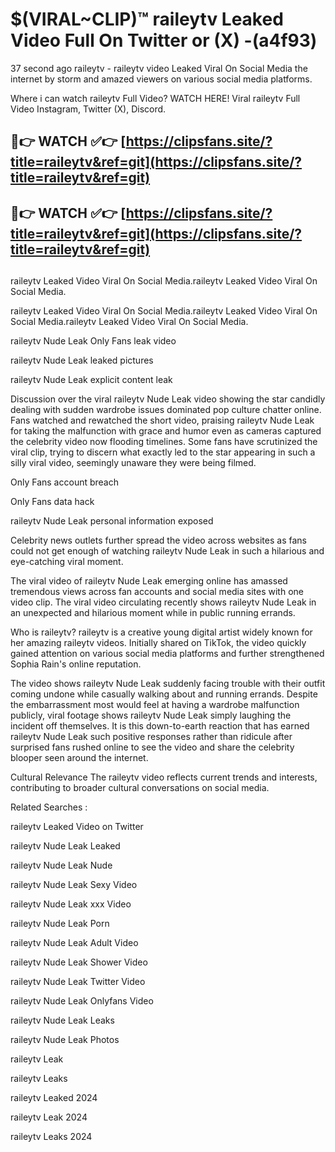 # $(VIRAL~CLIP)™ raileytv Leaked Video Full On Twitter or (X) -(a4f93)
37 second ago raileytv - raileytv video Leaked Viral On Social Media the internet by storm and amazed viewers on various social media platforms.

Where i can watch raileytv Full Video? WATCH HERE! Viral raileytv Full Video Instagram, Twitter (X), Discord.

## 🔴👉 WATCH ✅👉 [https://clipsfans.site/?title=raileytv&ref=git](https://clipsfans.site/?title=raileytv&ref=git)
## 🔴👉 WATCH ✅👉 [https://clipsfans.site/?title=raileytv&ref=git](https://clipsfans.site/?title=raileytv&ref=git)
##
raileytv Leaked Video Viral On Social Media.raileytv Leaked Video Viral On Social Media.

raileytv Leaked Video Viral On Social Media.raileytv Leaked Video Viral On Social Media.raileytv Leaked Video Viral On Social Media.

raileytv Nude Leak Only Fans leak video

raileytv Nude Leak leaked pictures

raileytv Nude Leak explicit content leak

Discussion over the viral raileytv Nude Leak video showing the star candidly dealing with sudden wardrobe issues dominated pop culture chatter online. Fans watched and rewatched the short video, praising raileytv Nude Leak for taking the malfunction with grace and humor even as cameras captured the celebrity video now flooding timelines. Some fans have scrutinized the viral clip, trying to discern what exactly led to the star appearing in such a silly viral video, seemingly unaware they were being filmed.


Only Fans account breach

Only Fans data hack

raileytv Nude Leak personal information exposed

Celebrity news outlets further spread the video across websites as fans could not get enough of watching raileytv Nude Leak in such a hilarious and eye-catching viral moment.


The viral video of raileytv Nude Leak emerging online has amassed tremendous views across fan accounts and social media sites with one video clip. The viral video circulating recently shows raileytv Nude Leak in an unexpected and hilarious moment while in public running errands.


Who is raileytv? raileytv is a creative young digital artist widely known for her amazing raileytv videos. Initially shared on TikTok, the video quickly gained attention on various social media platforms and further strengthened Sophia Rain's online reputation.

The video shows raileytv Nude Leak suddenly facing trouble with their outfit coming undone while casually walking about and running errands. Despite the embarrassment most would feel at having a wardrobe malfunction publicly, viral footage shows raileytv Nude Leak simply laughing the incident off themselves. It is this down-to-earth reaction that has earned raileytv Nude Leak such positive responses rather than ridicule after surprised fans rushed online to see the video and share the celebrity blooper seen around the internet.

Cultural Relevance The raileytv video reflects current trends and interests, contributing to broader cultural conversations on social media.

Related Searches :

raileytv Leaked Video on Twitter

raileytv Nude Leak Leaked

raileytv Nude Leak Nude

raileytv Nude Leak Sexy Video

raileytv Nude Leak xxx Video

raileytv Nude Leak Porn

raileytv Nude Leak Adult Video

raileytv Nude Leak Shower Video

raileytv Nude Leak Twitter Video

raileytv Nude Leak Onlyfans Video

raileytv Nude Leak Leaks

raileytv Nude Leak Photos

raileytv Leak

raileytv Leaks

raileytv Leaked 2024

raileytv Leak 2024

raileytv Leaks 2024
